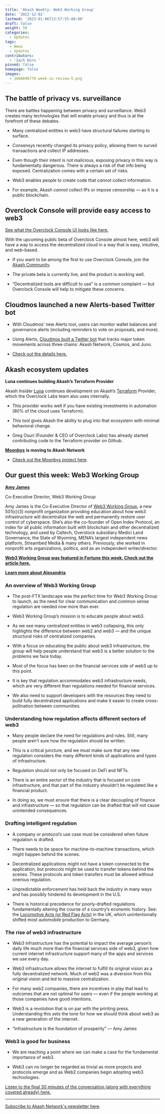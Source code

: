 ```yaml
---
title: 'Akash Weekly: Web3 Working Group'
date: '2022-12-02'
lastmod: '2023-01-06T13:57:55-08:00'
draft: false
weight: 50
categories:
  - Updates
tags:
  - News
  - Updates
contributors:
  - 'Zach Horn '
pinned: false
homepage: false
images:
  - 1668696776-week-in-review-5.png
---
```

The battle of privacy vs. surveillance
--------------------------------------

There are battles happening between privacy and surveillance. Web3 creates many technologies that will enable privacy and thus is at the forefront of these debates.

*   Many centralized entities in web3 have structural failures starting to surface.
    
*   Consensys recently changed its privacy policy, allowing them to surveil transactions and collect IP addresses.
    
*   Even though their intent is not malicious, exposing privacy in this way is fundamentally dangerous. There is always a risk of that info being exposed. Centralization comes with a certain set of risks.
    
*   Web3 enables people to create code that _cannot_ collect information.
    
*   For example, Akash _cannot_ collect IPs or impose censorship — as it is a public blockchain.
    

Overclock Console will provide easy access to web3
--------------------------------------------------

[See what the Overclock Console UI looks like here.](https://twitter.com/gregosuri/status/1595627377081864192?s=20&t=upUL3Z6m_xXM6q928I-grA)

With the upcoming public beta of Overclock Console almost here, web3 will have a way to access the decentralized cloud in a way that is easy, intuitive, and web-based.

*   If you want to be among the first to use Overclock Console, join the [Akash Community](https://akash.network/community).
    
*   The private beta is currently live, and the product is working well.
    
*   “Decentralized tools are difficult to use” is a common complaint — but Overclock Console will help to mitigate these concerns.
    

Cloudmos launched a new Alerts-based Twitter bot
------------------------------------------------

*   With Cloudmos’ new Alerts tool, users can monitor wallet balances and governance alerts (including reminders to vote on proposals, and more).
    
*   Using Alerts, [Cloudmos built a Twitter bot](https://twitter.com/cloudmosio/status/1598725295607005191?s=20&t=upUL3Z6m_xXM6q928I-grA) that tracks major token movements across three chains: Akash Network, Cosmos, and Juno.
    
*   [Check out the details here.](https://twitter.com/cloudmosio/status/1598725295607005191?s=20&t=adBbZwqV-pcW0RFq8J-1sw)
    

Akash ecosystem updates
-----------------------

**Luna continues building Akash’s Terraform Provider**

Akash Insider [Luna](https://twitter.com/luna_4_go) continues development on Akash’s [Terraform](https://www.terraform.io/) Provider, which the Overclock Labs team also uses internally.

*   This provider works well if you have existing investments in automation (80% of the cloud uses Terraform).
    
*   This tool gives Akash the ability to plug into that ecosystem with minimal behavioral change.
    
*   Greg Osuri (Founder & CEO of Overclock Labs) has already started contributing code to the Terraform provider on Github.
    

[**Moonbys**](https://twitter.com/moonbys_) **is moving to Akash Network**

*   [Check out the Moonbys project here](https://twitter.com/moonbys_).
    

Our guest this week: Web3 Working Group
---------------------------------------

[**Amy James**](https://twitter.com/AmyofAlexandria)

Co-Executive Director, Web3 Working Group

Amy James is the Co-Executive Director of [Web3 Working Group](https://web3wg.org/), a new 501(c)(3) nonprofit organization providing education about how web3 infrastructure will decentralize the web and permanently restore user control of cyberspace. She’s also the co-founder of Open Index Protocol, an index for all public information built with blockchain and other decentralized technology, and used by Caltech, Overstock subsidiary Medici Land Governance, the State of Wyoming, MENA’s largest independent news platform, Streambed Media & many others. Previously, she worked in nonprofit arts organizations, politics, and as an independent writer/director.

[**Web3 Working Group was featured in Fortune this week. Check out the article here.**](https://fortune.com/crypto/2022/12/01/web3-working-group-2-million-crypto-education/)

[**Learn more about Alexandria**](https://twitter.com/alexandria)

### An overview of Web3 Working Group

*   The post-FTX landscape was the perfect time for Web3 Working Group to launch, as the need for clear communication and common sense regulation are needed now more than ever.
    
*   Web3 Working Group’s mission is to educate people about web3.
    
*   As we see many centralized entities in web3 collapsing, this only highlights the difference between web2 and web3 — and the unique structural risks of centralized companies.
    
*   With a focus on educating the public about web3 infrastructure, the group will help people understand that web3 is a better solution to the problems we face today.
    
*   Most of the focus has been on the financial services side of web3 up to this point.
    
*   It is key that regulation accommodates web3 infrastructure needs, which are very different than regulations needed for financial services.
    
*   We also need to support developers with the resources they need to build fully decentralized applications and make it easier to create cross-pollination between communities.
    

### Understanding how regulation affects different sectors of web3

*   Many people declare the need for regulations and rules. Still, many people aren’t sure how the regulation should be written.
    
*   This is a critical juncture, and we must make sure that any new regulation considers the many different kinds of applications and types of infrastructure.
    
*   Regulation should _not_ only be focused on DeFi and NFTs.
    
*   There is an entire sector of the industry that is focused on core infrastructure, and that part of the industry shouldn’t be regulated like a financial product.
    
*   In doing so, we must ensure that there is a clear decoupling of finance and infrastructure — so that regulation can be drafted that will not cause unintended consequences.
    

### Drafting intelligent regulation

*   A company or protocol’s use case must be considered when future regulation is drafted.
    
*   There needs to be space for machine-to-machine transactions, which might happen behind the scenes.
    
*   Decentralized applications might not have a token connected to the application, but protocols might be used to transfer tokens behind the scenes. These protocols and token transfers must be allowed without onerous regulation.
    
*   Unpredictable enforcement has held back the industry in many ways and has possibly hindered its development in the U.S.
    
*   There is historical precedence for poorly-drafted regulations fundamentally altering the course of a country’s economic history. See: the [Locomotive Acts (or Red Flag Acts)](https://en.wikipedia.org/wiki/Locomotive_Acts) in the UK, which unintentionally shifted most automobile production to Germany.
    

### The rise of web3 infrastructure

*   Web3 infrastructure has the potential to impact the average person’s daily life much more than the financial services side of web3, given how current internet infrastructure support many of the apps and services we use every day.
    
*   Web3 infrastructure allows the internet to fulfill its original vision as a fully decentralized network. Much of web2 was a diversion from this original vision and led to massive centralization.
    
*   For many web2 companies, there are incentives in play that lead to outcomes that are not optimal for users — even if the people working at those companies have good intentions.
    
*   Web3 is a revolution that is on par with the printing press. Understanding this sets the tone for how we should think about web3 as a new generation of the internet.
    
*   “Infrastructure is the foundation of prosperity” — Amy James
    

### Web3 is good for business

*   We are reaching a point where we can make a case for the fundamental importance of web3.
    
*   Web3 can no longer be regarded as trivial as more projects and protocols emerge and as Web2 companies begin adopting web3 technologies.
    

[Listen to the final 30 minutes of the conversation (along with everything covered already) here.](https://twitter.com/akashnet_/status/1597977210341961728?s=20&t=uSg6brBdtetQM2WlSvTPIQ)

* * *

[Subscribe to Akash Network's newsletter here](https://akashnetwork.substack.com/).